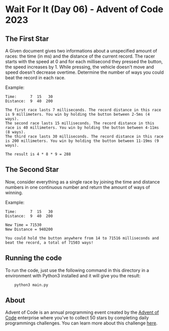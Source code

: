 # Wait For It (Day 06) - Advent of Code 2023 

## The First Star
A Given document gives two informations about a unspecified amount of races: the time (in ms) and the distance of the current record. The racer starts with the speed at 0 and for each millisecond they pressed the button, the speed increases by 1. While pressing, the vehicle doesn't move and speed doesn't decrease overtime.
Determine the number of ways you could beat the record in each race.

Example:
```
Time:      7  15   30
Distance:  9  40  200

The first race lasts 7 milliseconds. The record distance in this race is 9 millimeters. You win by holding the button between 2-5ms (4 ways).
The second race lasts 15 milliseconds. The record distance in this race is 40 millimeters. You win by holding the button between 4-11ms (8 ways).
The third race lasts 30 milliseconds. The record distance in this race is 200 millimeters. You win by holding the button between 11-19ms (9 ways).

The result is 4 * 8 * 9 = 288
```

## The Second Star
Now, consider everything as a single race by joining the time and distance numbers in one continuous number and return the amount of ways of winning.

Example:
```
Time:      7  15   30
Distance:  9  40  200

New Time = 71530
New Distance = 940200

You could hold the button anywhere from 14 to 71516 milliseconds and beat the record, a total of 71503 ways!
```

## Running the code
To run the code, just use the following command in this directory in a environment with Python3 installed and it will give you the result:
```
    python3 main.py
```

## About
Advent of Code is an annual programming event created by the [Advent of Code](https://adventofcode.com) enterprise where you've to collect 50 stars by completing daily programmings challenges. You can learn more about this challenge [here](https://adventofcode.com/2023/day/6).
